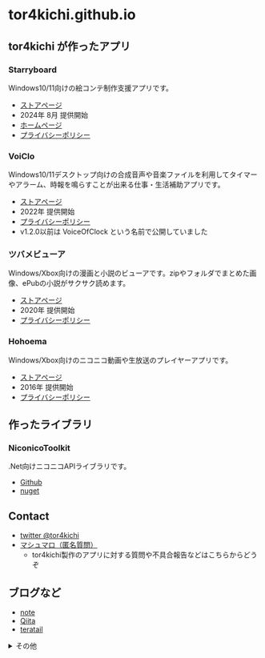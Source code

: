 # tor4kichi.github.io

## tor4kichi が作ったアプリ

### Starryboard 

Windows10/11向けの絵コンテ制作支援アプリです。

* [ストアページ](https://www.microsoft.com/store/apps/9PN1WKV4CGLJ)
* 2024年 8月 提供開始
* [ホームページ](https://tor4kichi.github.io/starryboard/about)
* [プライバシーポリシー](https://tor4kichi.github.io/starryboard/privacy-policy)

### VoiClo

Windows10/11デスクトップ向けの合成音声や音楽ファイルを利用してタイマーやアラーム、時報を鳴らすことが出来る仕事・生活補助アプリです。

* [ストアページ](https://www.microsoft.com/store/apps/9P44GTTGB3Q6)
* 2022年 提供開始
* [プライバシーポリシー](https://tor4kichi.github.io/VoiClo/privacy-policy)
* v1.2.0以前は VoiceOfClock という名前で公開していました

### ツバメビューア

Windows/Xbox向けの漫画と小説のビューアです。zipやフォルダでまとめた画像、ePubの小説がサクサク読めます。

* [ストアページ](https://apps.microsoft.com/store/detail/%E3%83%84%E3%83%90%E3%83%A1%E3%83%93%E3%83%A5%E3%83%BC%E3%82%A2/9NDXXQRG4PL8?hl=ja-jp&gl=jp)
* 2020年 提供開始
* [プライバシーポリシー](https://tor4kichi.github.io/tsubame_viewer/privacy-policy)

### Hohoema 

Windows/Xbox向けのニコニコ動画や生放送のプレイヤーアプリです。

* [ストアページ](https://apps.microsoft.com/store/detail/hohoema/9NBLGGH4RXT6?hl=ja-jp&gl=jp&ca=github_io)
* 2016年 提供開始
* [プライバシーポリシー](https://tor4kichi.github.io/hohoema/privacy-policy)



## 作ったライブラリ

### NiconicoToolkit

 .Net向けニコニコAPIライブラリです。

* [Github](https://github.com/tor4kichi/NiconicoToolkit)
* [nuget](https://www.nuget.org/packages/NiconicoToolkit/)

## Contact 

* [twitter @tor4kichi](https://twitter.com/tor4kichi)
* [マシュマロ（匿名質問）](https://marshmallow-qa.com/tor4kichi)
  * tor4kichi製作のアプリに対する質問や不具合報告などはこちらからどうぞ
  
## ブログなど

* [note](https://note.com/tor4kichi)
* [Qiita](https://qiita.com/tor4kichi)
* [teratail](https://teratail.com/users/tor4kichi)


<details>
<summary>その他</summary>

### ニコ動スナップショット検索アシスタントツール

Windows向けのニコニコ動画のスナップショット検索API v2を利用したデータ取得・表示・エクスポートを補助するアプリです。

* [ストアページ](https://apps.microsoft.com/store/detail/%E3%83%8B%E3%82%B3%E5%8B%95%E3%82%B9%E3%83%8A%E3%83%83%E3%83%97%E3%82%B7%E3%83%A7%E3%83%83%E3%83%88%E6%A4%9C%E7%B4%A2%E3%82%A2%E3%82%B7%E3%82%B9%E3%82%BF%E3%83%B3%E3%83%88%E3%83%84%E3%83%BC%E3%83%AB/9N9Z575ZF4NG?hl=ja-jp&gl=jp)
* 2022年 提供開始
* [プライバシーポリシー](https://tor4kichi.github.io/nico_sssat/privacy-policy)

</details>